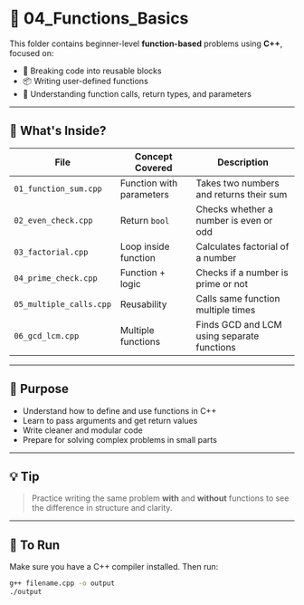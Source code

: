 # 📘 04_Functions_Basics

This folder contains beginner-level **function-based** problems using **C++**, focused on:

- 🧠 Breaking code into reusable blocks
- 📦 Writing user-defined functions
- 🔄 Understanding function calls, return types, and parameters

---

## 🧾 What's Inside?

| File | Concept Covered | Description |
|------|------------------|-------------|
| `01_function_sum.cpp` | Function with parameters | Takes two numbers and returns their sum |
| `02_even_check.cpp` | Return `bool` | Checks whether a number is even or odd |
| `03_factorial.cpp` | Loop inside function | Calculates factorial of a number |
| `04_prime_check.cpp` | Function + logic | Checks if a number is prime or not |
| `05_multiple_calls.cpp` | Reusability | Calls same function multiple times |
| `06_gcd_lcm.cpp` | Multiple functions | Finds GCD and LCM using separate functions |

---

## 🎯 Purpose

- Understand how to define and use functions in C++
- Learn to pass arguments and get return values
- Write cleaner and modular code
- Prepare for solving complex problems in small parts

---

## 💡 Tip

> Practice writing the same problem **with** and **without** functions to see the difference in structure and clarity.

---

## 🔄 To Run

Make sure you have a C++ compiler installed. Then run:

```bash
g++ filename.cpp -o output
./output
